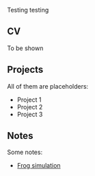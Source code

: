 
Testing testing



## CV

To be shown



## Projects

All of them are placeholders:

* Project 1
* Project 2
* Project 3


## Notes

Some notes:

* [Frog simulation](STA447H1S_190110_Rosenthal_frog.html)
